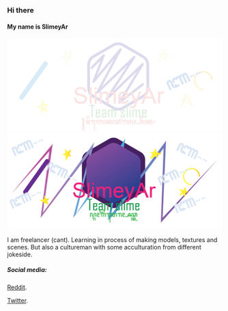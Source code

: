 ### Hi there 
#### My name is SlimeyAr
![./lightbanner.png](https://github.com/SLimeyMC/SlimeyMC/blob/master/lightbanner.png#gh-light-mode-only)
![./darkbanner.png](https://github.com/SLimeyMC/SlimeyMC/blob/master/Darkbanner.png#gh-dark-mode-only)


I am freelancer (cant).
Learning in process of making models, textures and scenes.
But also a cultureman with some acculturation from different jokeside.

##### Social media:
[Reddit](https://www.reddit.com/user/SomeIDK).

[Twitter](https://twitter.com/Arkanan58188042).
